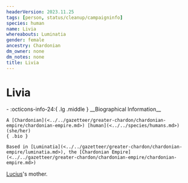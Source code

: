 ```yaml
---
headerVersion: 2023.11.25
tags: [person, status/cleanup/campaigninfo]
species: human
name: Livia
whereabouts: Luminatia
gender: female
ancestry: Chardonian
dm_owner: none
dm_notes: none
title: Livia
---
```

# Livia
<div class="grid cards ext-narrow-margin ext-one-column" markdown>
- :octicons-info-24:{ .lg .middle } __Biographical Information__

    A [Chardonian](<../../gazetteer/greater-chardon/chardonian-empire/chardonian-empire.md>) [human](<../../species/humans.md>) (she/her)  
    { .bio }

    Based in [Luminatia](<../../gazetteer/greater-chardon/chardonian-empire/luminatia.md>), the [Chardonian Empire](<../../gazetteer/greater-chardon/chardonian-empire/chardonian-empire.md>)
</div>




[Lucius](<./lucius.md>)'s mother.